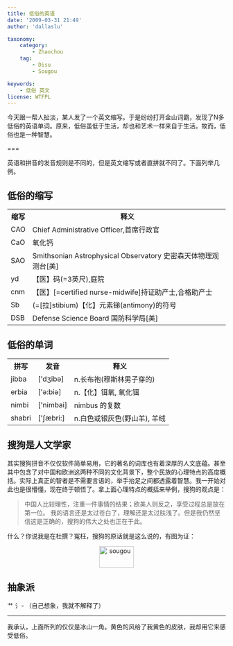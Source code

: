 ```yaml
---
title: 低俗的英语
date: '2009-03-31 21:49'
author: 'dallaslu'

taxonomy:
    category:
        - Zhaochou
    tag:
        - Disu
        - Sougou

keywords:
    - 低俗 英文
license: WTFPL
---
```

今天跟一帮人扯淡，某人发了一个英文缩写。于是纷纷打开金山词霸，发现了N多低俗的英语单词。原来，低俗虽低于生活，却也和艺术一样来自于生活。故而，低俗也是一种智慧。

===

英语和拼音的发音规则是不同的，但是英文缩写或者直拼就不同了。下面列举几例。

## 低俗的缩写

<table><tbody>
<tr><th>缩写</th><th>释义</th><tr>
<tr><td>CAO</td><td>Chief Administrative Officer,首席行政官</td></tr>
<tr><td>CaO</td><td>氧化钙</td></tr>
<tr><td>SAO</td><td>Smithsonian Astrophysical Observatory 史密森天体物理观测台[美]</td></tr>
<tr><td>yd</td><td>【医】码(=3英尺),庭院</td></tr>
<tr><td>cnm</td><td>【医】[=certified nurse-midwife]持证助产士,合格助产士</td></tr>
<tr><td>Sb</td><td>(=[拉]stibium)【化】元素锑(antimony)的符号</td></tr>
<tr><td>DSB</td><td>Defense Science Board 国防科学局[美]</td></tr>
</tr></tr></tbody></table>

## 低俗的单词

<table><tbody>
<tr><th>拼写</th><th>发音</th><th>释义</th><tr>
<tr><td>jibba</td><td>['dӡibə]</td><td>n.长布袍(穆斯林男子穿的)</td></tr>
<tr><td>erbia</td><td>['ə:biə]</td><td>n.【化】铒氧, 氧化铒</td></tr>
<tr><td>nimbi</td><td>['nimbai]</td><td>nimbus 的复数</td></tr>
<tr><td>shabri</td><td>['∫æbri:]</td><td>n.白色或银灰色(野山羊), 羊绒</td></tr>
</tr></tr></tbody></table>

## 搜狗是人文学家

其实搜狗拼音不仅仅软件简单易用，它的著名的词库也有着深厚的人文底蕴。甚至其中包含了对中国和欧洲这两种不同的文化背景下，整个民族的心理特点的高度概括。实际上真正的智者是不需要言语的，举手抬足之间都透露着智慧。我一开始对此也是很懵懂，现在终于顿悟了。拿上面心理特点的概括来举例，搜狗的观点是：
>  中国人比较理性，注重一件事情的结果；欧美人则反之，享受过程总是放在第一位。
我的语言还是太过苍白了，理解还是太过肤浅了。但是我仍然坚信这是正确的，搜狗的伟大之处也正在于此。

什么？你说我是在杜撰？冤枉，搜狗的原话就是这么说的，有图为证：

<p style="text-align: center"><img alt="sougou" class="size-full wp-image-792 aligncenter" height="49" src="http://file.dallas.lu/2009/03/sougou.png" width="80"/></p>

## 抽象派

艹 氵-  （自己想象，我就不解释了）

_______________

我承认，上面所列的仅仅是冰山一角。黄色的风给了我黄色的皮肤，我却用它来感受低俗。
